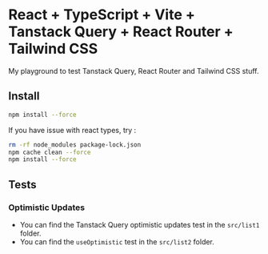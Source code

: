 # React + TypeScript + Vite + Tanstack Query + React Router + Tailwind CSS

My playground to test Tanstack Query, React Router and Tailwind CSS stuff.

## Install

```bash
npm install --force
```

If you have issue with react types, try :

```bash
rm -rf node_modules package-lock.json
npm cache clean --force
npm install --force
```

## Tests
### Optimistic Updates
- You can find the Tanstack Query optimistic updates test in the `src/list1` folder.
- You can find the `useOptimistic` test in the `src/list2` folder.
